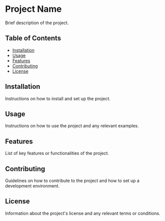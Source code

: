 # Project Name

Brief description of the project.

## Table of Contents

- [Installation](#installation)
- [Usage](#usage)
- [Features](#features)
- [Contributing](#contributing)
- [License](#license)

## Installation

Instructions on how to install and set up the project.

## Usage

Instructions on how to use the project and any relevant examples.

## Features

List of key features or functionalities of the project.

## Contributing

Guidelines on how to contribute to the project and how to set up a development environment.

## License

Information about the project's license and any relevant terms or conditions.

